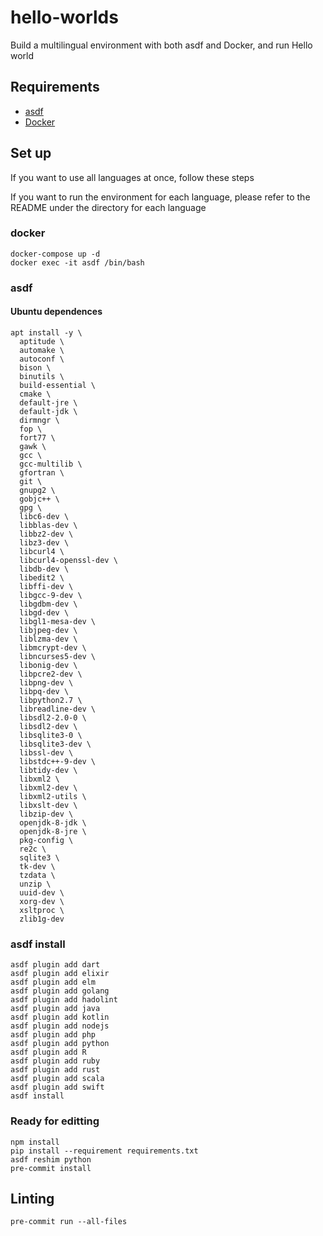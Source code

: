 # hello-worlds

Build a multilingual environment with both asdf and Docker, and run Hello world

## Requirements

- [asdf]
- [Docker]

## Set up

If you want to use all languages at once, follow these steps

If you want to run the environment for each language,
please refer to the README under the directory for each language

### docker

```shell
docker-compose up -d
docker exec -it asdf /bin/bash
```

### asdf

#### Ubuntu dependences

```shell
apt install -y \
  aptitude \
  automake \
  autoconf \
  bison \
  binutils \
  build-essential \
  cmake \
  default-jre \
  default-jdk \
  dirmngr \
  fop \
  fort77 \
  gawk \
  gcc \
  gcc-multilib \
  gfortran \
  git \
  gnupg2 \
  gobjc++ \
  gpg \
  libc6-dev \
  libblas-dev \
  libbz2-dev \
  libz3-dev \
  libcurl4 \
  libcurl4-openssl-dev \
  libdb-dev \
  libedit2 \
  libffi-dev \
  libgcc-9-dev \
  libgdbm-dev \
  libgd-dev \
  libgl1-mesa-dev \
  libjpeg-dev \
  liblzma-dev \
  libmcrypt-dev \
  libncurses5-dev \
  libonig-dev \
  libpcre2-dev \
  libpng-dev \
  libpq-dev \
  libpython2.7 \
  libreadline-dev \
  libsdl2-2.0-0 \
  libsdl2-dev \
  libsqlite3-0 \
  libsqlite3-dev \
  libssl-dev \
  libstdc++-9-dev \
  libtidy-dev \
  libxml2 \
  libxml2-dev \
  libxml2-utils \
  libxslt-dev \
  libzip-dev \
  openjdk-8-jdk \
  openjdk-8-jre \
  pkg-config \
  re2c \
  sqlite3 \
  tk-dev \
  tzdata \
  unzip \
  uuid-dev \
  xorg-dev \
  xsltproc \
  zlib1g-dev
```

### asdf install

```shell
asdf plugin add dart
asdf plugin add elixir
asdf plugin add elm
asdf plugin add golang
asdf plugin add hadolint
asdf plugin add java
asdf plugin add kotlin
asdf plugin add nodejs
asdf plugin add php
asdf plugin add python
asdf plugin add R
asdf plugin add ruby
asdf plugin add rust
asdf plugin add scala
asdf plugin add swift
asdf install
```

### Ready for editting

```shell
npm install
pip install --requirement requirements.txt
asdf reshim python
pre-commit install
```

## Linting

```shell
pre-commit run --all-files
```

[asdf]: https://asdf-vm.com/#/core-manage-asdf
[docker]: https://docs.docker.com/get-docker/
